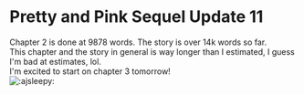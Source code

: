 # Pretty and Pink Sequel Update 11

Chapter 2 is done at 9878 words. The story is over 14k words so far.  
This chapter and the story in general is way longer than I estimated, I guess I'm bad at estimates, lol.  
I'm excited to start on chapter 3 tomorrow!  
![:ajsleepy:](../../ponies/emotes/ajsleepy.png)
